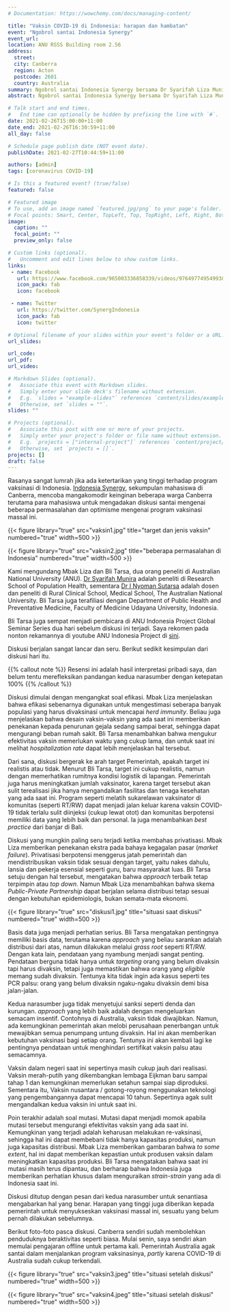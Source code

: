 ```yaml
---
# Documentation: https://wowchemy.com/docs/managing-content/

title: "Vaksin COVID-19 di Indonesia: harapan dan hambatan"
event: "Ngobrol santai Indonesia Synergy"
event_url:
location: ANU RSSS Building room 2.56
address:
  street: 
  city: Canberra
  region: Acton
  postcode: 2601
  country: Australia
summary: Ngobrol santai Indonesia Synergy bersama Dr Syarifah Liza Munira dan I Nyoman Sutarsa dari ANU tentang program vaksinasi massal di Indonesia.
abstract: Ngobrol santai Indonesia Synergy bersama Dr Syarifah Liza Munira dan I Nyoman Sutarsa dari ANU tentang program vaksinasi massal di Indonesia. 

# Talk start and end times.
#   End time can optionally be hidden by prefixing the line with `#`.
date: 2021-02-26T15:00:00+11:00
date_end: 2021-02-26T16:30:59+11:00
all_day: false

# Schedule page publish date (NOT event date).
publishDate: 2021-02-27T10:44:59+11:00

authors: [admin]
tags: [coronavirus COVID-19]

# Is this a featured event? (true/false)
featured: false

# Featured image
# To use, add an image named `featured.jpg/png` to your page's folder. 
# Focal points: Smart, Center, TopLeft, Top, TopRight, Left, Right, BottomLeft, Bottom, BottomRight.
image:
  caption: ""
  focal_point: ""
  preview_only: false

# Custom links (optional).
#   Uncomment and edit lines below to show custom links.
links:
 - name: Facebook
   url: https://www.facebook.com/965003336858339/videos/976497749549938/
   icon_pack: fab
   icon: facebook

 - name: Twitter
   url: https://twitter.com/SynergIndonesia
   icon_pack: fab
   icon: twitter   

# Optional filename of your slides within your event's folder or a URL.
url_slides:

url_code:
url_pdf:
url_video:

# Markdown Slides (optional).
#   Associate this event with Markdown slides.
#   Simply enter your slide deck's filename without extension.
#   E.g. `slides = "example-slides"` references `content/slides/example-slides.md`.
#   Otherwise, set `slides = ""`.
slides: ""

# Projects (optional).
#   Associate this post with one or more of your projects.
#   Simply enter your project's folder or file name without extension.
#   E.g. `projects = ["internal-project"]` references `content/project/deep-learning/index.md`.
#   Otherwise, set `projects = []`.
projects: []
draft: false
---
```


Rasanya sangat lumrah jika ada ketertarikan yang tinggi terhadap program vaksinasi di Indonesia. [Indonesia Synergy](https://www.facebook.com/Indonesia-Synergy-965003336858339), sekumpulan mahasiswa di Canberra, mencoba mangakomodir keinginan beberapa warga Canberra terutama para mahasiswa untuk mengadakan diskusi santai mengenai beberapa permasalahan dan optimisme mengenai program vaksinasi massal ini.

{{< figure library="true" src="vaksin1.jpg" title="target dan jenis vaksin" numbered="true" width=500 >}}

{{< figure library="true" src="vaksin2.jpg" title="beberapa permasalahan di Indonesia" numbered="true" width=500 >}}

Kami mengundang Mbak Liza dan Bli Tarsa, dua orang peneliti di Australian National University (ANU). [Dr Syarifah Munira](https://rsph.anu.edu.au/people/academics/dr-syarifah-liza-munira) adalah peneliti di Research School of Population Health, sementara [Dr I Nyoman Sutarsa](https://medicalschool.anu.edu.au/people/academics/dr-sutarsa-nyoman) adalah dosen dan peneliti di Rural Clinical School, Medical School, The Australian National University. Bli Tarsa juga terafiliasi dengan Department of Public Health and Preventative Medicine, Faculty of Medicine Udayana University, Indonesia.

Bli Tarsa juga sempat menjadi pembicara di ANU Indonesia Project Global Seminar Series dua hari sebelum diskusi ini terjadi. Saya rekomen pada nonton rekamannya di youtube ANU Indonesia Project di [sini](https://www.youtube.com/watch?v=BI8lS0KnxlE).

Diskusi berjalan sangat lancar dan seru. Berikut sedikit kesimpulan dari diskusi hari itu.

{{% callout note %}}
Resensi ini adalah hasil interpretasi pribadi saya, dan belum tentu merefleksikan pandangan kedua narasumber dengan ketepatan 100%
{{% /callout %}}

Diskusi dimulai dengan mengangkat soal efikasi. Mbak Liza menjelaskan bahwa efikasi sebenarnya digunakan untuk mengestimasi seberapa banyak populasi yang harus divaksinasi untuk mencapai _herd immunity_. Beliau juga menjelaskan bahwa desain vaksin-vaksin yang ada saat ini memberikan penekanan kepada penurunan gejala sedang sampai berat, sehingga dapat mengurangi beban rumah sakit. Bli Tarsa menambahkan bahwa mengukur efektivitas vaksin memerlukan waktu yang cukup lama, dan untuk saat ini melihat _hospitalization rate_ dapat lebih menjelaskan hal tersebut.

Dari sana, diskusi bergerak ke arah target Pemerintah, apakah target ini realistis atau tidak. Menurut Bli Tarsa, target ini cukup realistis, namun dengan memerhatikan rumitnya kondisi logistik di lapangan. Pemerintah juga harus meningkatkan jumlah vaksinator, karena target tersebut akan sulit terealisasi jika hanya mengandalkan fasilitas dan tenaga kesehatan yang ada saat ini. Program seperti melatih sukarelawan vaksinator di komunitas (seperti RT/RW) dapat menjadi jalan keluar karena vaksin COVID-19 tidak terlalu sulit diinjeksi (cukup lewat otot) dan komunitas berpotensi memiliki data yang lebih baik dan personal. Ia juga menambahkan _best practice_ dari banjar di Bali.

Diskusi yang mungkin paling seru terjadi ketika membahas privatisasi. Mbak Liza memberikan penekanan ekstra pada bahaya kegagalan pasar (_market failure_). Privatisasi berpotensi menggerus jatah pemerintah dan mendistribusikan vaksin tidak sesuai dengan target, yaitu nakes dahulu, lansia dan pekerja esensial seperti guru, baru masyarakat luas. Bli Tarsa setuju dengan hal tersebut, mengatakan bahwa _approach_ terbaik tetap terpimpin atau _top down_. Namun Mbak Liza menambahkan bahwa skema _Public-Private Partnership_ dapat berjalan selama distribusi tetap sesuai dengan kebutuhan epidemiologis, bukan semata-mata ekonomi.

{{< figure library="true" src="diskusi1.jpg" title="situasi saat diskusi" numbered="true" width=500 >}}

Basis data juga menjadi perhatian serius. Bli Tarsa mengatakan pentingnya memiliki basis data, terutama karena _approach_ yang beliau sarankan adalah distribusi dari atas, namun dilakukan melalui _grass root_ seperti RT/RW. Dengan kata lain, pendataan yang nyambung menjadi sangat penting. Pendataan berguna tidak hanya untuk _targeting_ orang yang belum divaksin tapi harus divaksin, tetapi juga memastikan bahwa orang yang _eligible_ memang sudah divaksin. Tentunya kita tidak ingin ada kasus seperti tes PCR palsu: orang yang belum divaksin ngaku-ngaku divaksin demi bisa jalan-jalan.

Kedua narasumber juga tidak menyetujui sanksi seperti denda dan kurungan. _approach_ yang lebih baik adalah dengan mengeluarkan semacam insentif. Contohnya di Australia, vaksin tidak diwajibkan. Namun, ada kemungkinan pemerintah akan melobi perusahaan penerbangan untuk mewajibkan semua penumpang untung divaksin. Hal ini akan memberikan kebutuhan vaksinasi bagi setiap orang. Tentunya ini akan kembali lagi ke pentingnya pendataan untuk menghindari sertifikat vaksin palsu atau semacamnya.

Vaksin dalam negeri saat ini sepertinya masih cukup jauh dari realisasi. Vaksin merah-putih yang dikembangkan lembaga Eijkman baru sampai tahap 1 dan kemungkinan memerlukan setahun sampai siap diproduksi. Sementara itu, Vaksin nusantara / gotong-royong menggunakan teknologi yang pengembangannya dapat mencapai 10 tahun. Sepertinya agak sulit mengandalkan kedua vaksin ini untuk saat ini.

Poin terakhir adalah soal mutasi. Mutasi dapat menjadi momok apabila mutasi tersebut mengurangi efektivitas vaksin yang ada saat ini. Kemungkinan yang terjadi adalah keharusan melakukan re-vaksinasi, sehingga hal ini dapat membebani tidak hanya kapasitas produksi, namun juga kapasitas distribusi. Mbak Liza memberikan gambaran bahwa _to some extent_, hal ini dapat memberikan kepastian untuk produsen vaksin dalam meningkatkan kapasitas produksi. Bli Tarsa mengatakan bahwa saat ini mutasi masih terus dipantau, dan berharap bahwa Indonesia juga memberikan perhatian khusus dalam menguraikan _strain-strain_ yang ada di Indonesia saat ini.

Diskusi ditutup dengan pesan dari kedua narasumber untuk senantiasa mengabarkan hal yang benar. Harapan yang tinggi juga diberikan kepada pemerintah untuk menyukseskan vaksinasi massal ini, sesuatu yang belum pernah dilakukan sebelumnya.

Berikut foto-foto pasca diskusi. Canberra sendiri sudah membolehkan penduduknya beraktivitas seperti biasa. Mulai senin, saya sendiri akan memulai pengajaran offline untuk pertama kali. Pemerintah Australia agak santai dalam menjalankan program vaksinasinya, _partly_ karena COVID-19 di Australia sudah cukup terkendali.

{{< figure library="true" src="vaksin3.jpeg" title="situasi setelah diskusi" numbered="true" width=500 >}}

{{< figure library="true" src="vaksin4.jpeg" title="situasi setelah diskusi" numbered="true" width=500 >}}
